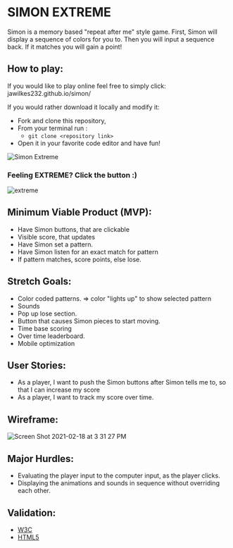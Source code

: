 # SIMON EXTREME
Simon is a memory based "repeat after me" style game. First, Simon will display a sequence of colors for you to. Then you will input a sequence back. If it matches you will gain a point! 
## How to play:
If you would like to play online feel free to simply click: jawilkes232.github.io/simon/

If you would rather download it locally and modify it:

- Fork and clone this repository,
- From your terminal run :
  - `git clone <repository link>`
- Open it in your favorite code editor and have fun!

![Simon Extreme](https://user-images.githubusercontent.com/77935828/109072798-bea9fe00-76b2-11eb-8c98-02a696645168.gif)

### Feeling EXTREME? Click the button :)
![extreme](https://user-images.githubusercontent.com/77935828/109073165-42fc8100-76b3-11eb-8d06-2f596955522d.gif)


## Minimum Viable Product (MVP):
- Have Simon buttons, that are clickable
- Visible score, that updates
- Have Simon set a pattern.
- Have Simon listen for an exact match for pattern
- If pattern matches, score points, else lose.
## Stretch Goals:
- Color coded patterns. => color "lights up" to show selected pattern
- Sounds
- Pop up lose section.
- Button that causes Simon pieces to start moving.
- Time base scoring
- Over time leaderboard.
- Mobile optimization
## User Stories:
- As a player, I want to push the Simon buttons after Simon tells me to, so that I can increase my score
- As a player, I want to track my score over time.
## Wireframe:
![Screen Shot 2021-02-18 at 3 31 27 PM](https://user-images.githubusercontent.com/77935828/109056842-36b9f900-769e-11eb-93a9-ac3c9f468f92.png)

## Major Hurdles:
- Evaluating the player input to the computer input, as the player clicks. 
- Displaying the animations and sounds in sequence without overriding each other.

## Validation:
- [W3C](https://jigsaw.w3.org/css-validator/validator?uri=https%3A%2F%2Fjawilkes232.github.io%2FSimon%2F&profile=css3svg&usermedium=all&warning=1&vextwarning=&lang=en)
- [HTML5](https://html5.validator.nu/?doc=https%3A%2F%2Fjawilkes232.github.io%2FSimon%2F)
